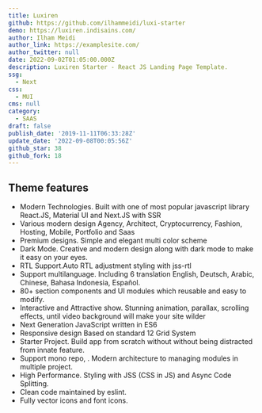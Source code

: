 ```yaml
---
title: Luxiren
github: https://github.com/ilhammeidi/luxi-starter
demo: https://luxiren.indisains.com/
author: Ilham Meidi
author_link: https://examplesite.com/
author_twitter: null
date: 2022-09-02T01:05:00.000Z
description: Luxiren Starter - React JS Landing Page Template.
ssg:
  - Next
css:
  - MUI
cms: null
category:
  - SAAS
draft: false
publish_date: '2019-11-11T06:33:28Z'
update_date: '2022-09-08T00:05:56Z'
github_star: 38
github_fork: 18
---
```


## Theme features

- Modern Technologies. Built with one of most popular javascript library React.JS, Material UI and Next.JS with SSR
- Various modern design Agency, Architect, Cryptocurrency, Fashion, Hosting, Mobile, Portfolio and Saas
- Premium designs. Simple and elegant multi color scheme
- Dark Mode. Creative and modern design along with dark mode to make it easy on your eyes.
- RTL Support.Auto RTL adjustment styling with jss-rtl
- Support multilanguage. Including 6 translation English, Deutsch, Arabic, Chinese, Bahasa Indonesia, Español.
- 80+ section components and UI modules which reusable and easy to modify.
- Interactive and Attractive show. Stunning animation, parallax, scrolling effects, until video background will make your site wilder
- Next Generation JavaScript written in ES6
- Responsive design Based on standard 12 Grid System
- Starter Project. Build app from scratch without without being distracted from innate feature.
- Support mono repo, . Modern architecture to managing modules in multiple project.
- High Performance. Styling with JSS (CSS in JS) and Async Code Splitting.
- Clean code maintained by eslint.
- Fully vector icons and font icons.
